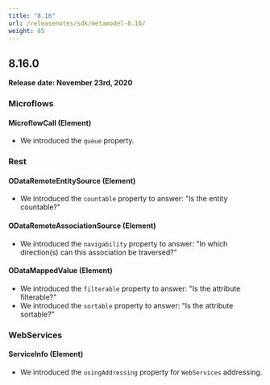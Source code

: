 ```yaml
---
title: "8.16"
url: /releasenotes/sdk/metamodel-8.16/
weight: 85
---
```


## 8.16.0

**Release date: November 23rd, 2020** 

### Microflows

#### MicroflowCall (Element)

* We introduced the `queue` property.

### Rest

#### ODataRemoteEntitySource (Element)

* We introduced the `countable` property to answer: "Is the entity countable?"

#### ODataRemoteAssociationSource (Element)

* We introduced the `navigability` property to answer: "In which direction(s) can this association be traversed?"

#### ODataMappedValue (Element)

* We introduced the `filterable` property to answer: "Is the attribute filterable?"
* We introduced the `sortable` property to answer: "Is the attribute sortable?"

### WebServices

#### ServiceInfo (Element)

* We introduced the `usingAddressing` property for `WebServices` addressing.
